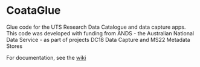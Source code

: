 CoataGlue
=========

Glue code for the UTS Research Data Catalogue and data capture apps.
This code was developed with funding from ANDS - the Australian
National Data Service - as part of projects DC18 Data Capture and MS22
Metadata Stores

For documentation, see the [wiki](wiki)

